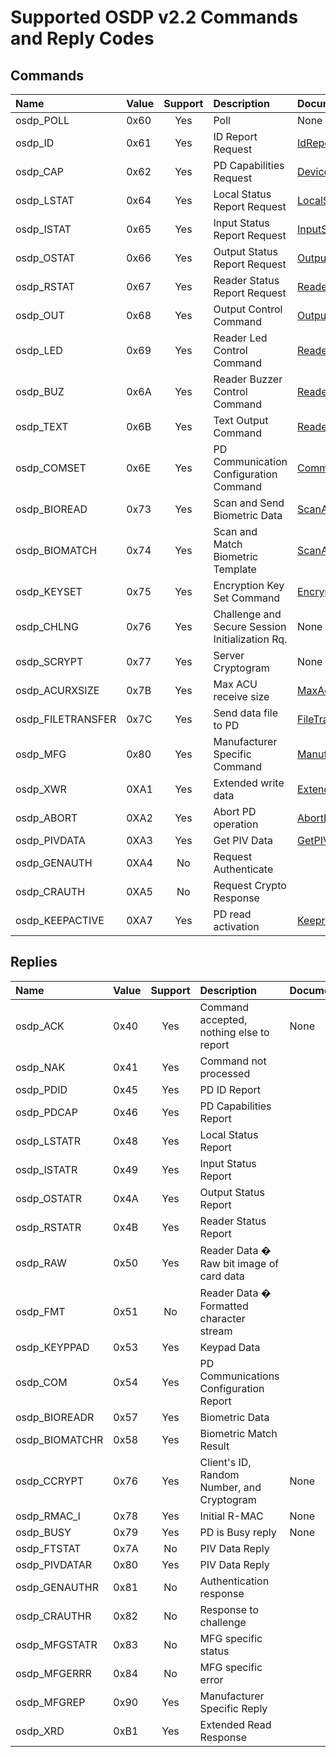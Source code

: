 # Supported OSDP v2.2 Commands and Reply Codes

## Commands
| Name | Value | Support | Description | Documentation |
|:-----|:------|:-------:|:------------|:--------------|
| osdp_POLL         | 0x60 | Yes | Poll | None |
| osdp_ID           | 0x61 | Yes | ID Report Request | [IdReport](https://z-bitco.com/downloads/OSDP.Net/docs/html/M-OSDP.Net.ControlPanel.IdReport.htm) |
| osdp_CAP          | 0x62 | Yes | PD Capabilities Request | [DeviceCapabilities](https://z-bitco.com/downloads/OSDP.Net/docs/html/M-OSDP.Net.ControlPanel.DeviceCapabilities.htm) |
| osdp_LSTAT        | 0x64 | Yes | Local Status Report Request | [LocalStatus](https://z-bitco.com/downloads/OSDP.Net/docs/html/M-OSDP.Net.ControlPanel.LocalStatus.htm) |
| osdp_ISTAT        | 0x65 | Yes | Input Status Report Request | [InputStatus](https://z-bitco.com/downloads/OSDP.Net/docs/html/M-OSDP.Net.ControlPanel.InputStatus.htm) |
| osdp_OSTAT        | 0x66 | Yes | Output Status Report Request | [OutputStatus](https://z-bitco.com/downloads/OSDP.Net/docs/html/M-OSDP.Net.ControlPanel.OutputStatus.htm) |
| osdp_RSTAT        | 0x67 | Yes | Reader Status Report Request | [ReaderStatus](https://z-bitco.com/downloads/OSDP.Net/docs/html/M-OSDP.Net.ControlPanel.ReaderStatus.htm) |
| osdp_OUT          | 0x68 | Yes | Output Control Command | [OutputControl](https://z-bitco.com/downloads/OSDP.Net/docs/html/M-OSDP.Net.ControlPanel.OutputControl.htm) |
| osdp_LED          | 0x69 | Yes | Reader Led Control Command | [ReaderLedControl](https://z-bitco.com/downloads/OSDP.Net/docs/html/M-OSDP.Net.ControlPanel.ReaderLedControl.htm) | 
| osdp_BUZ          | 0x6A | Yes | Reader Buzzer Control Command | [ReaderBuzzerControl](https://z-bitco.com/downloads/OSDP.Net/docs/html/M-OSDP.Net.ControlPanel.ReaderBuzzerControl.htm) |
| osdp_TEXT         | 0x6B | Yes | Text Output Command | [ReaderTextOutput](https://z-bitco.com/downloads/OSDP.Net/docs/html/M-OSDP.Net.ControlPanel.ReaderTextOutput.htm) |
| osdp_COMSET       | 0x6E | Yes | PD Communication Configuration Command | [CommunicationConfiguration](https://z-bitco.com/downloads/OSDP.Net/docs/html/M-OSDP.Net.ControlPanel.CommunicationConfiguration.htm) |
| osdp_BIOREAD      | 0x73 | Yes | Scan and Send Biometric Data | [ScanAndSendBiometricData](https://z-bitco.com/downloads/OSDP.Net/docs/html/M-OSDP.Net.ControlPanel.ScanAndSendBiometricData.htm) |
| osdp_BIOMATCH     | 0x74 | Yes | Scan and Match Biometric Template | [ScanAndSendBiometricTemplate](https://z-bitco.com/downloads/OSDP.Net/docs/html/M-OSDP.Net.ControlPanel.ScanAndMatchBiometricTemplate.htm)  |
| osdp_KEYSET       | 0x75 | Yes | Encryption Key Set Command | [EncryptionKeySet](https://z-bitco.com/downloads/OSDP.Net/docs/html/M-OSDP.Net.ControlPanel.EncryptionKeySet.htm) |
| osdp_CHLNG        | 0x76 | Yes | Challenge and Secure Session Initialization Rq. | None |
| osdp_SCRYPT       | 0x77 | Yes | Server Cryptogram | None |
| osdp_ACURXSIZE    | 0x7B | Yes | Max ACU receive size | [MaxAcuReceiveSize](https://z-bitco.com/downloads/OSDP.Net/docs/html/M-OSDP.Net.ControlPanel.ACUReceivedSize.htm) |
| osdp_FILETRANSFER | 0x7C | Yes | Send data file to PD | [FileTransfer](https://z-bitco.com/downloads/OSDP.Net/docs/html/M-OSDP.Net.ControlPanel.FileTransfer.htm) |
| osdp_MFG          | 0x80 | Yes | Manufacturer Specific Command | [ManufacturerSpecificCommand](https://z-bitco.com/downloads/OSDP.Net/docs/html/M-OSDP.Net.ControlPanel.ManufacturerSpecificCommand.htm) |
| osdp_XWR          | 0XA1 | Yes | Extended write data | [ExtendedWriteData](https://z-bitco.com/downloads/OSDP.Net/docs/html/M-OSDP.Net.ControlPanel.ExtendedWriteData.htm) |
| osdp_ABORT        | 0XA2 | Yes | Abort PD operation | [AbortPdOperation](https://z-bitco.com/downloads/OSDP.Net/docs/html/M-OSDP.Net.ControlPanel.AbortCurrentOperation.htm) |
| osdp_PIVDATA      | 0XA3 | Yes | Get PIV Data | [GetPIVData](https://z-bitco.com/downloads/OSDP.Net/docs/html/M-OSDP.Net.ControlPanel.GetPIVData.htm) |
| osdp_GENAUTH      | 0XA4 | No  | Request Authenticate | |
| osdp_CRAUTH       | 0XA5 | No  | Request Crypto Response | |
| osdp_KEEPACTIVE   | 0XA7 | Yes | PD read activation | [KeeprReaderActive](https://z-bitco.com/downloads/OSDP.Net/docs/html/M-OSDP.Net.ControlPanel.KeepReaderActive.htm) |

## Replies
| Name | Value | Support | Description | Documentation |
|:-----|:------|:-------:|:------------|:--------------|
| osdp_ACK        | 0x40 | Yes | Command accepted, nothing else to report | None |
| osdp_NAK        | 0x41 | Yes | Command not processed | |
| osdp_PDID       | 0x45 | Yes | PD ID Report | |
| osdp_PDCAP      | 0x46 | Yes | PD Capabilities Report | |
| osdp_LSTATR     | 0x48 | Yes | Local Status Report | |
| osdp_ISTATR     | 0x49 | Yes | Input Status Report | |
| osdp_OSTATR     | 0x4A | Yes | Output Status Report | |
| osdp_RSTATR     | 0x4B | Yes | Reader Status Report | |
| osdp_RAW        | 0x50 | Yes | Reader Data � Raw bit image of card data | |
| osdp_FMT        | 0x51 | No  | Reader Data � Formatted character stream | |
| osdp_KEYPPAD    | 0x53 | Yes | Keypad Data | |
| osdp_COM        | 0x54 | Yes | PD Communications Configuration Report | |
| osdp_BIOREADR   | 0x57 | Yes | Biometric Data | |
| osdp_BIOMATCHR  | 0x58 | Yes | Biometric Match Result | |
| osdp_CCRYPT     | 0x76 | Yes | Client's ID, Random Number, and Cryptogram | None |
| osdp_RMAC_I     | 0x78 | Yes | Initial R-MAC | None |
| osdp_BUSY       | 0x79 | Yes | PD is Busy reply | None |
| osdp_FTSTAT     | 0x7A | No  | PIV Data Reply | |
| osdp_PIVDATAR   | 0x80 | Yes | PIV Data Reply | |
| osdp_GENAUTHR   | 0x81 | No  | Authentication response | |
| osdp_CRAUTHR    | 0x82 | No  | Response to challenge | |
| osdp_MFGSTATR   | 0x83 | No  | MFG specific status | |
| osdp_MFGERRR    | 0x84 | No  | MFG specific error | |
| osdp_MFGREP     | 0x90 | Yes | Manufacturer Specific Reply | |
| osdp_XRD        | 0xB1 | Yes | Extended Read Response | |
